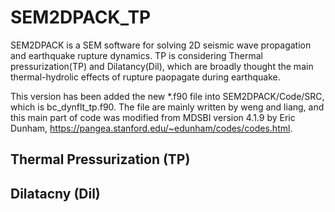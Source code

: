 # SEM2DPACK_TP
SEM2DPACK is a SEM software for solving 2D seismic wave propagation and earthquake rupture dynamics. 
TP is considering Thermal pressurization(TP) and Dilatancy(Dil), which are broadly thought the main thermal-hydrolic effects of rupture paopagate during earthquake. 

This version has been added the new *.f90 file into SEM2DPACK/Code/SRC, which is bc_dynflt_tp.f90. The file are mainly written by weng and liang, and this main part of code was modified from MDSBI version 4.1.9 by Eric Dunham, https://pangea.stanford.edu/~edunham/codes/codes.html.

##  Thermal Pressurization (TP)


## Dilatacny (Dil)
